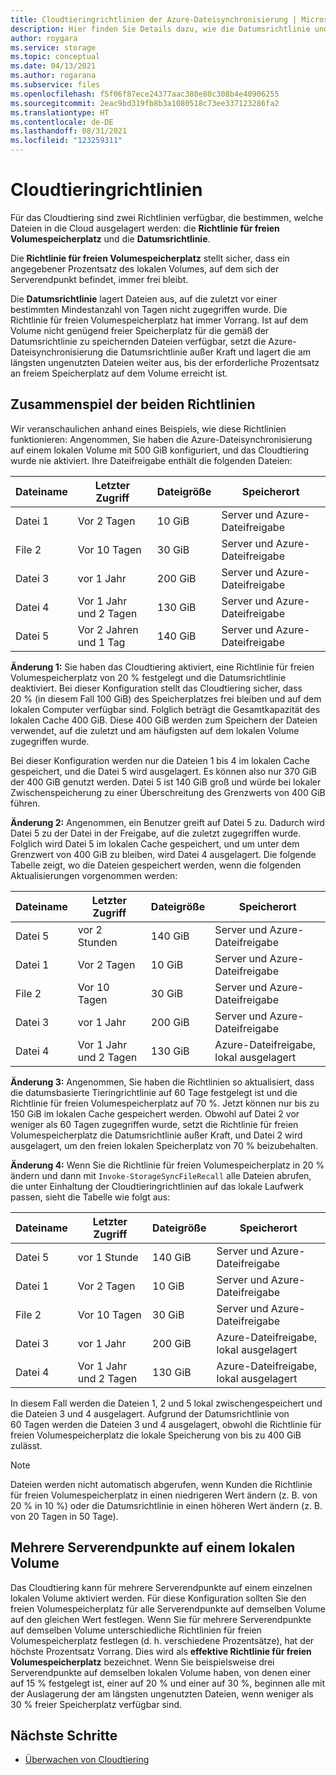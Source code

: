 ```yaml
---
title: Cloudtieringrichtlinien der Azure-Dateisynchronisierung | Microsoft-Dokumentation
description: Hier finden Sie Details dazu, wie die Datumsrichtlinie und die Richtlinie für freien Volumespeicherplatz in verschiedenen Szenarien zusammen verwendet werden.
author: roygara
ms.service: storage
ms.topic: conceptual
ms.date: 04/13/2021
ms.author: rogarana
ms.subservice: files
ms.openlocfilehash: f5f06f87ece24377aac380e80c308b4e40906255
ms.sourcegitcommit: 2eac9bd319fb8b3a1080518c73ee337123286fa2
ms.translationtype: HT
ms.contentlocale: de-DE
ms.lasthandoff: 08/31/2021
ms.locfileid: "123259311"
---
```

# <a name="cloud-tiering-policies"></a>Cloudtieringrichtlinien

Für das Cloudtiering sind zwei Richtlinien verfügbar, die bestimmen, welche Dateien in die Cloud ausgelagert werden: die **Richtlinie für freien Volumespeicherplatz** und die **Datumsrichtlinie**.

Die **Richtlinie für freien Volumespeicherplatz** stellt sicher, dass ein angegebener Prozentsatz des lokalen Volumes, auf dem sich der Serverendpunkt befindet, immer frei bleibt. 

Die **Datumsrichtlinie** lagert Dateien aus, auf die zuletzt vor einer bestimmten Mindestanzahl von Tagen nicht zugegriffen wurde. Die Richtlinie für freien Volumespeicherplatz hat immer Vorrang. Ist auf dem Volume nicht genügend freier Speicherplatz für die gemäß der Datumsrichtlinie zu speichernden Dateien verfügbar, setzt die Azure-Dateisynchronisierung die Datumsrichtlinie außer Kraft und lagert die am längsten ungenutzten Dateien weiter aus, bis der erforderliche Prozentsatz an freiem Speicherplatz auf dem Volume erreicht ist.

## <a name="how-both-policies-work-together"></a>Zusammenspiel der beiden Richtlinien

Wir veranschaulichen anhand eines Beispiels, wie diese Richtlinien funktionieren: Angenommen, Sie haben die Azure-Dateisynchronisierung auf einem lokalen Volume mit 500 GiB konfiguriert, und das Cloudtiering wurde nie aktiviert. Ihre Dateifreigabe enthält die folgenden Dateien:

|Dateiname |Letzter Zugriff  |Dateigröße  |Speicherort |
|----------|------------------|-----------|----------|
|Datei 1    | Vor 2 Tagen  | 10 GiB | Server und Azure-Dateifreigabe
|File 2    | Vor 10 Tagen | 30 GiB | Server und Azure-Dateifreigabe
|Datei 3    | vor 1 Jahr | 200 GiB | Server und Azure-Dateifreigabe
|Datei 4    | Vor 1 Jahr und 2 Tagen | 130 GiB | Server und Azure-Dateifreigabe
|Datei 5    | Vor 2 Jahren und 1 Tag | 140 GiB | Server und Azure-Dateifreigabe

**Änderung 1:** Sie haben das Cloudtiering aktiviert, eine Richtlinie für freien Volumespeicherplatz von 20 % festgelegt und die Datumsrichtlinie deaktiviert. Bei dieser Konfiguration stellt das Cloudtiering sicher, dass 20 % (in diesem Fall 100 GiB) des Speicherplatzes frei bleiben und auf dem lokalen Computer verfügbar sind. Folglich beträgt die Gesamtkapazität des lokalen Cache 400 GiB. Diese 400 GiB werden zum Speichern der Dateien verwendet, auf die zuletzt und am häufigsten auf dem lokalen Volume zugegriffen wurde.

Bei dieser Konfiguration werden nur die Dateien 1 bis 4 im lokalen Cache gespeichert, und die Datei 5 wird ausgelagert. Es können also nur 370 GiB der 400 GiB genutzt werden. Datei 5 ist 140 GiB groß und würde bei lokaler Zwischenspeicherung zu einer Überschreitung des Grenzwerts von 400 GiB führen. 

**Änderung 2:** Angenommen, ein Benutzer greift auf Datei 5 zu. Dadurch wird Datei 5 zu der Datei in der Freigabe, auf die zuletzt zugegriffen wurde. Folglich wird Datei 5 im lokalen Cache gespeichert, und um unter dem Grenzwert von 400 GiB zu bleiben, wird Datei 4 ausgelagert. Die folgende Tabelle zeigt, wo die Dateien gespeichert werden, wenn die folgenden Aktualisierungen vorgenommen werden:

|Dateiname |Letzter Zugriff  |Dateigröße  |Speicherort |
|----------|------------------|-----------|----------|
|Datei 5    | vor 2 Stunden | 140 GiB | Server und Azure-Dateifreigabe
|Datei 1    | Vor 2 Tagen  | 10 GiB | Server und Azure-Dateifreigabe
|File 2    | Vor 10 Tagen | 30 GiB | Server und Azure-Dateifreigabe
|Datei 3    | vor 1 Jahr | 200 GiB | Server und Azure-Dateifreigabe
|Datei 4    | Vor 1 Jahr und 2 Tagen | 130 GiB | Azure-Dateifreigabe, lokal ausgelagert

**Änderung 3:** Angenommen, Sie haben die Richtlinien so aktualisiert, dass die datumsbasierte Tieringrichtlinie auf 60 Tage festgelegt ist und die Richtlinie für freien Volumespeicherplatz auf 70 %. Jetzt können nur bis zu 150 GiB im lokalen Cache gespeichert werden. Obwohl auf Datei 2 vor weniger als 60 Tagen zugegriffen wurde, setzt die Richtlinie für freien Volumespeicherplatz die Datumsrichtlinie außer Kraft, und Datei 2 wird ausgelagert, um den freien lokalen Speicherplatz von 70 % beizubehalten.

**Änderung 4:** Wenn Sie die Richtlinie für freien Volumespeicherplatz in 20 % ändern und dann mit `Invoke-StorageSyncFileRecall` alle Dateien abrufen, die unter Einhaltung der Cloudtieringrichtlinien auf das lokale Laufwerk passen, sieht die Tabelle wie folgt aus:

|Dateiname |Letzter Zugriff  |Dateigröße  |Speicherort |
|----------|------------------|-----------|----------|
|Datei 5    | vor 1 Stunde  | 140 GiB | Server und Azure-Dateifreigabe
|Datei 1    | Vor 2 Tagen  | 10 GiB | Server und Azure-Dateifreigabe
|File 2    | Vor 10 Tagen | 30 GiB | Server und Azure-Dateifreigabe
|Datei 3    | vor 1 Jahr | 200 GiB | Azure-Dateifreigabe, lokal ausgelagert
|Datei 4    | Vor 1 Jahr und 2 Tagen | 130 GiB | Azure-Dateifreigabe, lokal ausgelagert

In diesem Fall werden die Dateien 1, 2 und 5 lokal zwischengespeichert und die Dateien 3 und 4 ausgelagert. Aufgrund der Datumsrichtlinie von 60 Tagen werden die Dateien 3 und 4 ausgelagert, obwohl die Richtlinie für freien Volumespeicherplatz die lokale Speicherung von bis zu 400 GiB zulässt.

> [!NOTE] 
> Dateien werden nicht automatisch abgerufen, wenn Kunden die Richtlinie für freien Volumespeicherplatz in einen niedrigeren Wert ändern (z. B. von 20 % in 10 %) oder die Datumsrichtlinie in einen höheren Wert ändern (z. B. von 20 Tagen in 50 Tage).

## <a name="multiple-server-endpoints-on-a-local-volume"></a>Mehrere Serverendpunkte auf einem lokalen Volume

Das Cloudtiering kann für mehrere Serverendpunkte auf einem einzelnen lokalen Volume aktiviert werden. Für diese Konfiguration sollten Sie den freien Volumespeicherplatz für alle Serverendpunkte auf demselben Volume auf den gleichen Wert festlegen. Wenn Sie für mehrere Serverendpunkte auf demselben Volume unterschiedliche Richtlinien für freien Volumespeicherplatz festlegen (d. h. verschiedene Prozentsätze), hat der höchste Prozentsatz Vorrang. Dies wird als **effektive Richtlinie für freien Volumespeicherplatz** bezeichnet. Wenn Sie beispielsweise drei Serverendpunkte auf demselben lokalen Volume haben, von denen einer auf 15 % festgelegt ist, einer auf 20 % und einer auf 30 %, beginnen alle mit der Auslagerung der am längsten ungenutzten Dateien, wenn weniger als 30 % freier Speicherplatz verfügbar sind.

## <a name="next-steps"></a>Nächste Schritte

* [Überwachen von Cloudtiering](file-sync-monitor-cloud-tiering.md)
